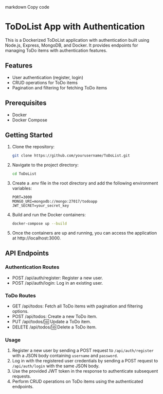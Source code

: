 markdown
Copy code

# ToDoList App with Authentication

This is a Dockerized ToDoList application with authentication built using Node.js, Express, MongoDB, and Docker. It provides endpoints for managing ToDo items with authentication features.

## Features

- User authentication (register, login)
- CRUD operations for ToDo items
- Pagination and filtering for fetching ToDo items

## Prerequisites

- Docker
- Docker Compose

## Getting Started

1. Clone the repository:

   ```bash
   git clone https://github.com/yourusername/ToDoList.git
   ```

2. Navigate to the project directory:

   ```bash
   cd ToDoList
   ```

3. Create a .env file in the root directory and add the following environment variables:

   ```plaintext
   PORT=3000
   MONGO_URI=mongodb://mongo:27017/todoapp
   JWT_SECRET=your_secret_key
   ```

4. Build and run the Docker containers:

   ```bash
   docker-compose up --build
   ```

5. Once the containers are up and running, you can access the application at http://localhost:3000.

## API Endpoints

### Authentication Routes

- POST /api/auth/register: Register a new user.
- POST /api/auth/login: Log in an existing user.

### ToDo Routes

- GET /api/todos: Fetch all ToDo items with pagination and filtering options.
- POST /api/todos: Create a new ToDo item.
- PUT /api/todos/:id: Update a ToDo item.
- DELETE /api/todos/:id: Delete a ToDo item.

### Usage

1. Register a new user by sending a POST request to `/api/auth/register` with a JSON body containing `username` and `password`.
2. Log in with the registered user credentials by sending a POST request to `/api/auth/login` with the same JSON body.
3. Use the provided JWT token in the response to authenticate subsequent requests.
4. Perform CRUD operations on ToDo items using the authenticated endpoints.
